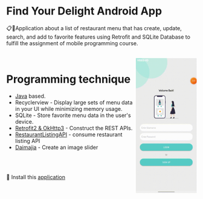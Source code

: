 <h1>Find Your Delight Android App</h1>

<p>  
  📋🍳Application about a list of restaurant menu that has create, update, search, and add to favorite features using Retrofit and SQLite Database to fulfill the assignment of mobile programming course.
</p>

</br>

<img src="demoapp.gif" align="right" width="32%"/>

# Programming technique

- [Java](https://www.java.com/en/) based.
- Recyclerview - Display large sets of menu data in your UI while minimizing memory usage.
- SQLite - Store favorite menu data in the user's device.
- [Retrofit2 & OkHttp3](https://github.com/square/retrofit) - Construct the REST APIs.
- [RestaurantListingAPI](https://documenter.getpostman.com/view/12204297/TVKJwEWL#85736293-0c3e-49ed-a098-dfb69d521de2) - consume restaurant listing API
- [Daimajia](https://github.com/daimajia/AndroidImageSlider) - Create an image slider
</br>
</br>
<p>📲 Install this <a href="https://drive.google.com/file/d/1iKtpHABeqXINkYeRW6mWnel-QzFZUkfp/view?usp=sharing">application</a></p>
